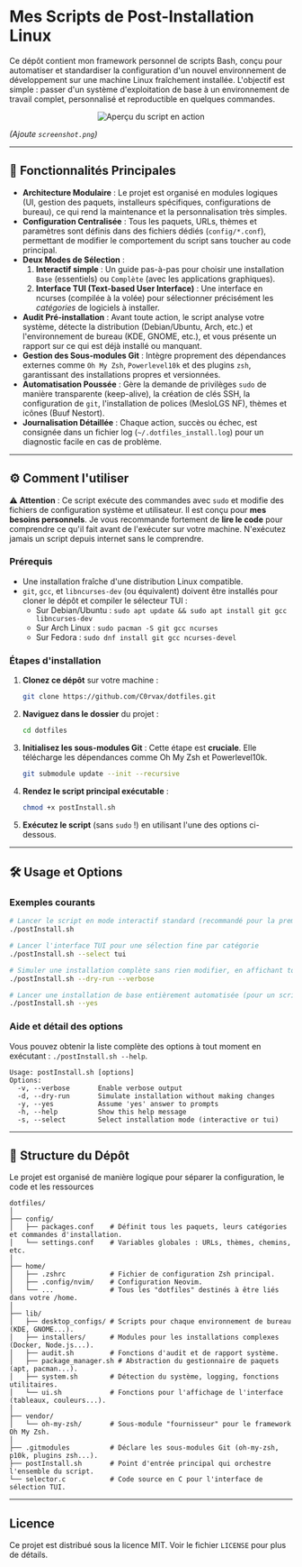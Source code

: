 # Mes Scripts de Post-Installation Linux

Ce dépôt contient mon framework personnel de scripts Bash, conçu pour automatiser et standardiser la configuration d'un nouvel environnement de développement sur une machine Linux fraîchement installée. L'objectif est simple : passer d'un système d'exploitation de base à un environnement de travail complet, personnalisé et reproductible en quelques commandes.

<p align="center">
<img src="https://raw.githubusercontent.com/C0rvax/dotfiles/main/screenshot.png" alt="Aperçu du script en action"/>
</p>

*(Ajoute `screenshot.png`)*

---

## 🚀 Fonctionnalités Principales

-   **Architecture Modulaire** : Le projet est organisé en modules logiques (UI, gestion des paquets, installeurs spécifiques, configurations de bureau), ce qui rend la maintenance et la personnalisation très simples.
-   **Configuration Centralisée** : Tous les paquets, URLs, thèmes et paramètres sont définis dans des fichiers dédiés (`config/*.conf`), permettant de modifier le comportement du script sans toucher au code principal.
-   **Deux Modes de Sélection** :
    1.  **Interactif simple** : Un guide pas-à-pas pour choisir une installation `Base` (essentiels) ou `Complète` (avec les applications graphiques).
    2.  **Interface TUI (Text-based User Interface)** : Une interface en ncurses (compilée à la volée) pour sélectionner précisément les *catégories* de logiciels à installer.
-   **Audit Pré-installation** : Avant toute action, le script analyse votre système, détecte la distribution (Debian/Ubuntu, Arch, etc.) et l'environnement de bureau (KDE, GNOME, etc.), et vous présente un rapport sur ce qui est déjà installé ou manquant.
-   **Gestion des Sous-modules Git** : Intègre proprement des dépendances externes comme `Oh My Zsh`, `Powerlevel10k` et des plugins `zsh`, garantissant des installations propres et versionnées.
-   **Automatisation Poussée** : Gère la demande de privilèges `sudo` de manière transparente (keep-alive), la création de clés SSH, la configuration de `git`, l'installation de polices (MesloLGS NF), thèmes et icônes (Buuf Nestort).
-   **Journalisation Détaillée** : Chaque action, succès ou échec, est consignée dans un fichier log (`~/.dotfiles_install.log`) pour un diagnostic facile en cas de problème.

---

## ⚙️ Comment l'utiliser

⚠️ **Attention** : Ce script exécute des commandes avec `sudo` et modifie des fichiers de configuration système et utilisateur. Il est conçu pour **mes besoins personnels**. Je vous recommande fortement de **lire le code** pour comprendre ce qu'il fait avant de l'exécuter sur votre machine. N'exécutez jamais un script depuis internet sans le comprendre.

### Prérequis

-   Une installation fraîche d'une distribution Linux compatible.
-   `git`, `gcc`, et `libncurses-dev` (ou équivalent) doivent être installés pour cloner le dépôt et compiler le sélecteur TUI :
    -   Sur Debian/Ubuntu : `sudo apt update && sudo apt install git gcc libncurses-dev`
    -   Sur Arch Linux : `sudo pacman -S git gcc ncurses`
    -   Sur Fedora : `sudo dnf install git gcc ncurses-devel`

### Étapes d'installation

1.  **Clonez ce dépôt** sur votre machine :
    ```bash
    git clone https://github.com/C0rvax/dotfiles.git
    ```

2.  **Naviguez dans le dossier** du projet :
    ```bash
    cd dotfiles
    ```

3.  **Initialisez les sous-modules Git** : Cette étape est **cruciale**. Elle télécharge les dépendances comme Oh My Zsh et Powerlevel10k.
    ```bash
    git submodule update --init --recursive
    ```

4.  **Rendez le script principal exécutable** :
    ```bash
    chmod +x postInstall.sh
    ```

5.  **Exécutez le script** (sans `sudo` !) en utilisant l'une des options ci-dessous.

---

## 🛠️ Usage et Options

### Exemples courants

```bash
# Lancer le script en mode interactif standard (recommandé pour la première fois)
./postInstall.sh

# Lancer l'interface TUI pour une sélection fine par catégorie
./postInstall.sh --select tui

# Simuler une installation complète sans rien modifier, en affichant toutes les étapes
./postInstall.sh --dry-run --verbose

# Lancer une installation de base entièrement automatisée (pour un script de provisioning)
./postInstall.sh --yes
```

### Aide et détail des options

Vous pouvez obtenir la liste complète des options à tout moment en exécutant : `./postInstall.sh --help`.

```text
Usage: postInstall.sh [options]
Options:
  -v, --verbose       Enable verbose output
  -d, --dry-run       Simulate installation without making changes
  -y, --yes           Assume 'yes' answer to prompts
  -h, --help          Show this help message
  -s, --select        Select installation mode (interactive or tui)
```

---

## 📂 Structure du Dépôt

Le projet est organisé de manière logique pour séparer la configuration, le code et les ressources

```text
dotfiles/
│
├── config/
│   ├── packages.conf    # Définit tous les paquets, leurs catégories et commandes d'installation.
│   └── settings.conf    # Variables globales : URLs, thèmes, chemins, etc.
│
├── home/
│   ├── .zshrc           # Fichier de configuration Zsh principal.
│   ├── .config/nvim/    # Configuration Neovim.
│   └── ...              # Tous les "dotfiles" destinés à être liés dans votre /home.
│
├── lib/
│   ├── desktop_configs/ # Scripts pour chaque environnement de bureau (KDE, GNOME...).
│   ├── installers/      # Modules pour les installations complexes (Docker, Node.js...).
│   ├── audit.sh         # Fonctions d'audit et de rapport système.
│   ├── package_manager.sh # Abstraction du gestionnaire de paquets (apt, pacman...).
│   ├── system.sh        # Détection du système, logging, fonctions utilitaires.
│   └── ui.sh            # Fonctions pour l'affichage de l'interface (tableaux, couleurs...).
│
├── vendor/
│   └── oh-my-zsh/       # Sous-module "fournisseur" pour le framework Oh My Zsh.
│
├── .gitmodules          # Déclare les sous-modules Git (oh-my-zsh, p10k, plugins zsh...).
├── postInstall.sh       # Point d'entrée principal qui orchestre l'ensemble du script.
└── selector.c           # Code source en C pour l'interface de sélection TUI.
```
---

## Licence

Ce projet est distribué sous la licence MIT. Voir le fichier `LICENSE` pour plus de détails.
